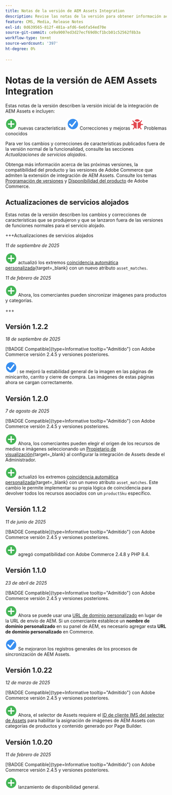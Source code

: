 ```yaml
---
title: Notas de la versión de AEM Assets Integration
description: Revise las notas de la versión para obtener información acerca de todas las versiones de integración de AEM Assets.
feature: CMS, Media, Release Notes
exl-id: 0d639565-812f-481a-afd6-6e6fa54ed70e
source-git-commit: ce9a9007ed3d27ecf69d0cf1bcb01c52562f8b3a
workflow-type: tm+mt
source-wordcount: '397'
ht-degree: 0%

---
```


# Notas de la versión de AEM Assets Integration

Estas notas de la versión describen la versión inicial de la integración de AEM Assets e incluyen:

![Nuevas](../assets/new.svg) nuevas características
![Se ha corregido un problema](../assets/fix.svg) Correcciones y mejoras
![Problema conocido](../assets/bug.svg) Problemas conocidos

Para ver los cambios y correcciones de características publicados fuera de la versión normal de la funcionalidad, consulte las secciones _Actualizaciones de servicios alojados_.

Obtenga más información acerca de las próximas versiones, la compatibilidad del producto y las versiones de Adobe Commerce que admiten la extensión de integración de AEM Assets. Consulte los temas [Programación de versiones](https://experienceleague.adobe.com/es/docs/commerce-operations/release/planning/schedule) y [Disponibilidad del producto](https://experienceleague.adobe.com/es/docs/commerce-operations/release/product-availability) de Adobe Commerce.

## Actualizaciones de servicios alojados

Estas notas de la versión describen los cambios y correcciones de características que se produjeron y que se lanzaron fuera de las versiones de funciones normales para el servicio alojado.

+++Actualizaciones de servicios alojados

_11 de septiembre de 2025_

![Nuevo problema](../assets/new.svg) actualizó los extremos [coincidencia automática personalizada](https://experienceleague.adobe.com/es/docs/commerce/aem-assets-integration/synchronize/custom-match){target=_blank} con un nuevo atributo `asset_matches`.

_11 de febrero de 2025_

![Nuevo problema](../assets/new.svg) Ahora, los comerciantes pueden sincronizar imágenes para productos y categorías.

+++

## Versión 1.2.2

_18 de septiembre de 2025_

[!BADGE Compatible]{type=Informative tooltip="Admitido"} con Adobe Commerce versión 2.4.5 y versiones posteriores.

![Se corrigió un problema](../assets/fix.svg)<!-- Issue ACAP-1110 -->: se mejoró la estabilidad general de la imagen en las páginas de minicarrito, carrito y cierre de compra. Las imágenes de estas páginas ahora se cargan correctamente.

## Versión 1.2.0

_7 de agosto de 2025_

[!BADGE Compatible]{type=Informative tooltip="Admitido"} con Adobe Commerce versión 2.4.5 y versiones posteriores.

![Nuevo problema](../assets/new.svg)<!-- Issue ACAP-1018 --> Ahora, los comerciantes pueden elegir el origen de los recursos de medios e imágenes seleccionando un [Propietario de visualización](https://experienceleague.adobe.com/es/docs/commerce/aem-assets-integration/get-started/setup-synchronization){target=_blank} al configurar la integración de Assets desde el Administrador.

![Nuevo problema](../assets/new.svg)<!-- Issue ACAP-1078 --> actualizó los extremos [coincidencia automática personalizada](https://experienceleague.adobe.com/es/docs/commerce/aem-assets-integration/synchronize/custom-match){target=_blank} con un nuevo atributo `asset_matches`. Este cambio le permite implementar su propia lógica de coincidencia para devolver todos los recursos asociados con un `productSku` específico.

## Versión 1.1.2

_11 de junio de 2025_

[!BADGE Compatible]{type=Informative tooltip="Admitido"} con Adobe Commerce versión 2.4.5 y versiones posteriores.

![Nuevo problema](../assets/new.svg)<!-- Issue ACAP-1041 --> agregó compatibilidad con Adobe Commerce 2.4.8 y PHP 8.4.

## Versión 1.1.0

_23 de abril de 2025_

[!BADGE Compatible]{type=Informative tooltip="Admitido"} con Adobe Commerce versión 2.4.5 y versiones posteriores.

![Nuevo problema](../assets/new.svg)<!-- Issue ACAP-955 --> Ahora se puede usar una [URL de dominio personalizado](https://experienceleague.adobe.com/es/docs/commerce/aem-assets-integration/get-started/setup-synchronization#optional-configure-the-custom-domain-url) en lugar de la URL de envío de AEM. Si un comerciante establece un **nombre de dominio personalizado** en su panel de AEM, es necesario agregar esta **URL de dominio personalizado** en Commerce.

![Se corrigió un problema](../assets/fix.svg)<!-- Issue ACAP-987 --> Se mejoraron los registros generales de los procesos de sincronización de AEM Assets.

## Versión 1.0.22

_12 de marzo de 2025_

[!BADGE Compatible]{type=Informative tooltip="Admitido"} con Adobe Commerce versión 2.4.5 y versiones posteriores.

![Nuevo problema](../assets/new.svg)<!-- Issue ACAP-xx --> Ahora, el selector de Assets requiere el [ID de cliente IMS del selector de Assets](https://experienceleague.adobe.com/es/docs/commerce/aem-assets-integration/get-started/setup-synchronization) para habilitar la asignación de imágenes de AEM Assets con categorías de productos y contenido generado por Page Builder.

## Versión 1.0.20

_11 de febrero de 2025_

[!BADGE Compatible]{type=Informative tooltip="Admitido"} con Adobe Commerce versión 2.4.5 y versiones posteriores.

![Nuevo](../assets/new.svg)<!-- Issue ACAP-xx --> lanzamiento de disponibilidad general.
